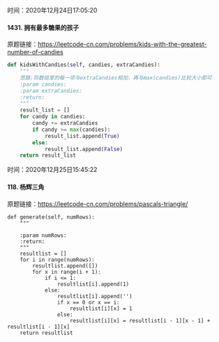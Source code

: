 时间：2020年12月24日17:05:20

#### 1431. 拥有最多糖果的孩子

原题链接：https://leetcode-cn.com/problems/kids-with-the-greatest-number-of-candies

```python
def kidsWithCandies(self, candies, extraCandies):
    """
    思路:将数组里的每一项与extraCandies相加，再与max(candies)比较大小即可
    :param candies:
    :param extraCandies:
    :return:
    """
    result_list = []
    for candy in candies:
        candy += extraCandies
        if candy >= max(candies):
            result_list.append(True)
        else:
            result_list.append(False)
    return result_list
```

时间：2020年12月25日15:45:22

#### 118. 杨辉三角

原题链接：https://leetcode-cn.com/problems/pascals-triangle/

```python3
def generate(self, numRows):
    """

    :param numRows:
    :return:
    """
    resultlist = []
    for i in range(numRows):
        resultlist.append([])
        for x in range(i + 1):
            if i <= 1:
                resultlist[i].append(1)
            else:
                resultlist[i].append('')
                if x == 0 or x == i:
                    resultlist[i][x] = 1
                else:
                    resultlist[i][x] = resultlist[i - 1][x - 1] + resultlist[i - 1][x]
    return resultlist
```

